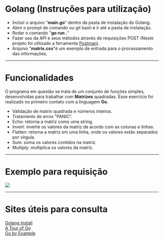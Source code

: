 # Golang (Instruções para utilização)

- Incluir o arquivo "**main.go**" dentro da pasta de instalação do Golang. 
- Abrir o prompt de comando ou git bash e ir até a pasta de instalação.
- Rodar o comando "**go run .**"
- Fazer uso da API e seus métodos através de requisições POST (Neste projeto foi utilizado a ferramenta <a href="https://www.postman.com/"> Postman</a>).
- Arquivo "**matrix.csv**"é um exemplo de entrada para o processamento das informações.

----------------------------------------------------------------------------
# Funcionalidades

O programa em questão se trata de um conjunto de funções simples, desenvolvidas para trabalhar com **Matrizes** quadradas. Esse exercício foi realizado no primeiro contato com a linguagem **Go**. 

- Validação de matrix quadrada e números inteiros.
- Tratamento de erros "PANIC".
- Echo: retorna a matriz como uma string.
- Invert: inverte os valores da matriz de acordo com as colunas e linhas.
- Flatten: retorna a matriz em uma linha, onde os valores estão separados por vírgula.
- Sum: soma os valores contidos na matriz.
- Multiply: multiplica os valores da matriz.

----------------------------------------------------------------------------

# Exemplo para requisição

![](https://lh6.googleusercontent.com/CYs8vIABbwumqF6WKb0bAOPoifBXxig3jWqAYIQEuBSfgP4EGq00OHwdv8FnmMitlvOtFtk8Q9Xu4A=w1920-h942-rw)

----------------------------------------------------------------------------

# Sites úteis para consulta

<a href="https://golang.org/doc/install"> Golang Install</a> <br>
<a href="https://www.postman.com/"> A Tour of Go</a> <br>
<a href="https://gobyexample.com/"> Go by Example</a>
